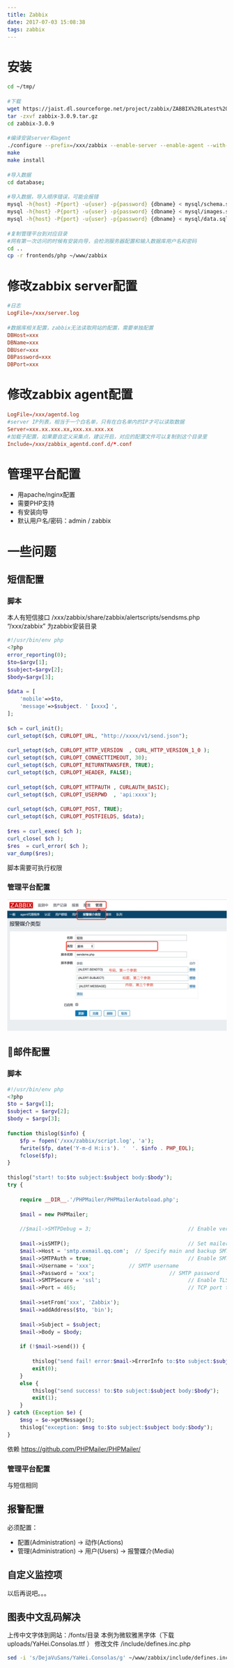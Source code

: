 ```yaml
---
title: Zabbix
date: 2017-07-03 15:08:38
tags: zabbix
---
```


# 安装

``` bash
cd ~/tmp/

#下载
wget https://jaist.dl.sourceforge.net/project/zabbix/ZABBIX%20Latest%20Stable/3.0.9/zabbix-3.0.9.tar.gz
tar -zxvf zabbix-3.0.9.tar.gz
cd zabbix-3.0.9

#编译安装server和agent
./configure --prefix=/xxx/zabbix --enable-server --enable-agent --with-mysql --with-libcurl
make
make install

#导入数据
cd database;

#导入数据，导入顺序错误，可能会报错
mysql -h{host} -P{port} -u{user} -p{password} {dbname} < mysql/schema.sql
mysql -h{host} -P{port} -u{user} -p{password} {dbname} < mysql/images.sql
mysql -h{host} -P{port} -u{user} -p{password} {dbname} < mysql/data.sql

#复制管理平台到对应目录
#网有第一次访问的时候有安装向导，会检测服务器配置和输入数据库用户名和密码
cd ..
cp -r frontends/php ~/www/zabbix
```

# 修改zabbix server配置
```conf
#日志
LogFile=/xxx/server.log

#数据库相关配置，zabbix无法读取网站的配置，需要单独配置
DBHost=xxx
DBName=xxx
DBUser=xxx
DBPassword=xxx
DBPort=xxx
```

# 修改zabbix agent配置
```conf
LogFile=/xxx/agentd.log
#server IP列表，相当于一个白名单，只有在白名单内的IP才可以读取数据
Server=xxx.xx.xxx.xx,xxx.xx.xxx.xx
#加载子配置，如果要自定义采集点，建议开启，对应的配置文件可以复制到这个目录里
Include=/xxx/zabbix_agentd.conf.d/*.conf
```


# 管理平台配置
* 用apache/nginx配置
* 需要PHP支持
* 有安装向导
* 默认用户名/密码：admin / zabbix

# 一些问题

## 短信配置

### 脚本
本人有短信接口
/xxx/zabbix/share/zabbix/alertscripts/sendsms.php
“/xxx/zabbix” 为zabbix安装目录
``` php
#!/usr/bin/env php
<?php
error_reporting(0);
$to=$argv[1];
$subject=$argv[2];
$body=$argv[3];

$data = [
	'mobile'=>$to,
	'message'=>$subject. '【xxxx】',
];

$ch = curl_init();
curl_setopt($ch, CURLOPT_URL, "http://xxxx/v1/send.json");

curl_setopt($ch, CURLOPT_HTTP_VERSION  , CURL_HTTP_VERSION_1_0 );
curl_setopt($ch, CURLOPT_CONNECTTIMEOUT, 30);
curl_setopt($ch, CURLOPT_RETURNTRANSFER, TRUE);
curl_setopt($ch, CURLOPT_HEADER, FALSE);

curl_setopt($ch, CURLOPT_HTTPAUTH , CURLAUTH_BASIC);
curl_setopt($ch, CURLOPT_USERPWD  , 'api:xxxx');

curl_setopt($ch, CURLOPT_POST, TRUE);
curl_setopt($ch, CURLOPT_POSTFIELDS, $data);

$res = curl_exec( $ch );
curl_close( $ch );
$res  = curl_error( $ch );
var_dump($res);
```
脚本需要可执行权限

### 管理平台配置

![管理平台配置](/uploads/zabbix-1.png)

## 邮件配置

### 脚本 
``` php
#!/usr/bin/env php
<?php
$to = $argv[1];
$subject = $argv[2];
$body = $argv[3];

function thislog($info) {
	$fp = fopen('/xxx/zabbix/script.log', 'a');
	fwrite($fp, date('Y-m-d H:i:s'). '  '. $info . PHP_EOL);
	fclose($fp);
}

thislog("start! to:$to subject:$subject body:$body");
try {

	require __DIR__.'/PHPMailer/PHPMailerAutoload.php';

	$mail = new PHPMailer;

	//$mail->SMTPDebug = 3;                               // Enable verbose debug output

	$mail->isSMTP();                                      // Set mailer to use SMTP
	$mail->Host = 'smtp.exmail.qq.com';  // Specify main and backup SMTP servers
	$mail->SMTPAuth = true;                               // Enable SMTP authentication
	$mail->Username = 'xxx';           // SMTP username
	$mail->Password = 'xxx';                        // SMTP password
	$mail->SMTPSecure = 'ssl';                            // Enable TLS encryption, `ssl` also accepted
	$mail->Port = 465;                                    // TCP port to connect to

	$mail->setFrom('xxx', 'Zabbix');
	$mail->addAddress($to, 'bin');

	$mail->Subject = $subject;
	$mail->Body = $body;

	if (!$mail->send()) {

		thislog("send fail! error:$mail->ErrorInfo to:$to subject:$subject body:$body");
		exit(0);
	}
	else {
		thislog("send success! to:$to subject:$subject body:$body");
		exit(1);
	}
} catch (Exception $e) {
    $msg = $e->getMessage();
	thislog("exception: $msg to:$to subject:$subject body:$body");
}
```
依赖 https://github.com/PHPMailer/PHPMailer/

### 管理平台配置
与短信相同




## 报警配置
必须配置：
  * 配置(Administration) -> 动作(Actions)
  * 管理(Administration) -> 用户(Users) -> 报警媒介(Media)

## 自定义监控项
  以后再说吧。。。

## 图表中文乱码解决

上传中文字体到网站：/fonts/目录
本例为微软雅黑字体（下载 uploads/YaHei.Consolas.ttf ）
修改文件 /include/defines.inc.php
``` bash
sed -i 's/DejaVuSans/YaHei.Consolas/g' ~/www/zabbix/include/defines.inc.php
```





